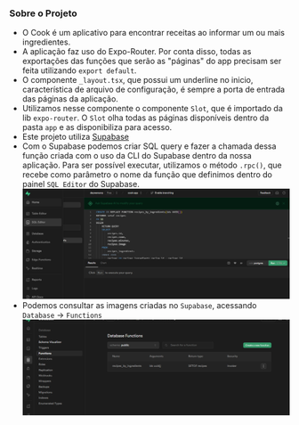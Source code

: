### Sobre o Projeto

- O Cook é um aplicativo para encontrar receitas ao informar um ou mais ingredientes.
- A aplicação faz uso do Expo-Router. Por conta disso, todas as exportações das funções que serão as "páginas" do app precisam ser feita utilizando `export default`.
- O componente `_layout.tsx`, que possui um underline no inicio, característica de arquivo de configuração, é sempre a porta de entrada das páginas da aplicação.
- Utilizamos nesse componente o componente `Slot`, que é importado da lib `expo-router`. O `Slot` olha todas as páginas disponíveis dentro da pasta `app` e as disponibiliza para acesso.
- Este projeto utiliza [Supabase](https://supabase.com/docs/guides/getting-started/tutorials/with-expo-react-native)
- Com o Supabase podemos criar SQL query e fazer a chamada dessa função criada com o uso da CLI do Supabase dentro da nossa aplicação. Para ser possível executar, utilizamos o método `.rpc()`, que recebe como parâmetro o nome da função que definimos dentro do painel `SQL Editor` do Supabase.
  ![supabase sql query](/github/image.png)
- Podemos consultar as imagens criadas no `Supabase`, acessando `Database` -> `Functions`
  ![supabase database functions](/github/image-1.png)
